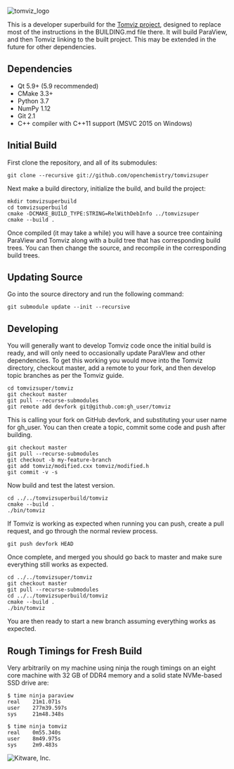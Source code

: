 ![tomviz_logo]

This is a developer superbuild for the [Tomviz project][tomviz], designed to
replace most of the instructions in the BUILDING.md file there. It will build
ParaView, and then Tomviz linking to the built project. This may be extended in
the future for other dependencies.

Dependencies
------------

 * Qt 5.9+ (5.9 recommended)
 * CMake 3.3+
 * Python 3.7
 * NumPy 1.12
 * Git 2.1
 * C++ compiler with C++11 support (MSVC 2015 on Windows)

Initial Build
-------------

First clone the repository, and all of its submodules:

    git clone --recursive git://github.com/openchemistry/tomvizsuper

Next make a build directory, initialize the build, and build the project:

    mkdir tomvizsuperbuild
    cd tomvizsuperbuild
    cmake -DCMAKE_BUILD_TYPE:STRING=RelWithDebInfo ../tomvizsuper
    cmake --build .

Once compiled (it may take a while) you will have a source tree containing
ParaView and Tomviz along with a build tree that has corresponding build trees.
You can then change the source, and recompile in the corresponding build trees.

Updating Source
---------------

Go into the source directory and run the following command:

    git submodule update --init --recursive

Developing
----------

You will generally want to develop Tomviz code once the initial build is ready,
and will only need to occasionally update ParaVIew and other dependencies. To
get this working you would move into the Tomviz directory, checkout master, add
a remote to your fork, and then develop topic branches as per the Tomviz guide.

    cd tomvizsuper/tomviz
    git checkout master
    git pull --recurse-submodules
    git remote add devfork git@github.com:gh_user/tomviz

This is calling your fork on GitHub devfork, and substituting your user name for
gh_user. You can then create a topic, commit some code and push after building.

    git checkout master
    git pull --recurse-submodules
    git checkout -b my-feature-branch
    git add tomviz/modified.cxx tomviz/modified.h
    git commit -v -s

Now build and test the latest version.

    cd ../../tomvizsuperbuild/tomviz
    cmake --build .
    ./bin/tomviz

If Tomviz is working as expected when running you can push, create a pull
request, and go through the normal review process.

    git push devfork HEAD

Once complete, and merged you should go back to master and make sure everything
still works as expected.

    cd ../../tomvizsuper/tomviz
    git checkout master
    git pull --recurse-submodules
    cd ../../tomvizsuperbuild/tomviz
    cmake --build .
    ./bin/tomviz

You are then ready to start a new branch assuming everything works as expected.

Rough Timings for Fresh Build
-----------------------------

Very arbitrarily on my machine using ninja the rough timings on an eight core
machine with 32 GB of DDR4 memory and a solid state NVMe-based SSD drive are:

    $ time ninja paraview
    real    21m1.071s
    user    277m39.597s
    sys     21m48.348s

    $ time ninja tomviz
    real    0m55.340s
    user    8m49.975s
    sys     2m9.483s

![Kitware, Inc.][KitwareLogo]

  [tomviz]: https://tomviz.org/ "The Tomviz project"
  [tomviz_logo]: https://github.com/OpenChemistry/tomviz/blob/master/tomviz/icons/tomvizfull.png "tomviz"
  [Kitware]: http://kitware.com/ "Kitware, Inc."
  [KitwareLogo]: http://www.kitware.com/img/small_logo_over.png "Kitware"